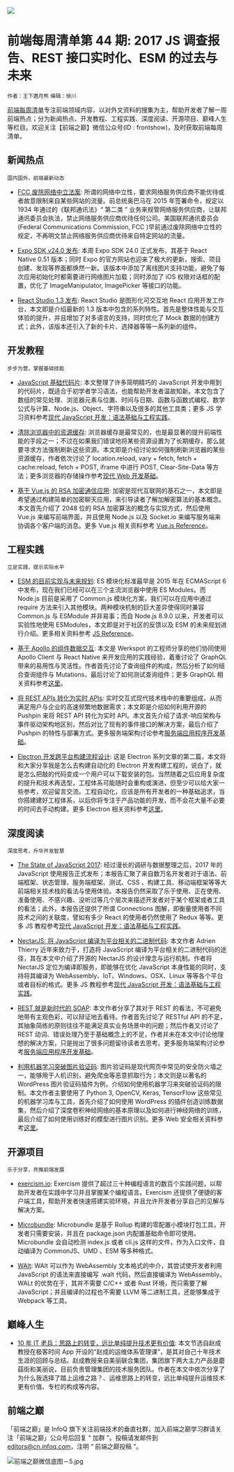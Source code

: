 ![](http://upload-images.jianshu.io/upload_images/1647496-d7ccf5bc025ce4ae.jpg?imageMogr2/auto-orient/strip%7CimageView2/2/w/1240)

# 前端每周清单第 44 期: 2017 JS 调查报告、REST 接口实时化、ESM 的过去与未来

`作者：王下邀月熊` `编辑：徐川`

[前端每周清单](http://www.infoq.com/cn/FE-Weekly)专注前端领域内容，以对外文资料的搜集为主，帮助开发者了解一周前端热点；分为新闻热点、开发教程、工程实践、深度阅读、开源项目、巅峰人生等栏目。欢迎关注【前端之巅】微信公众号(ID : frontshow)，及时获取前端每周清单。

## 新闻热点

`国内国外，前端最新动态`

- [FCC 废除网络中立法案](https://parg.co/UO2): 所谓的网络中立性，要求网络服务供应商不能优待或者故意限制来自某些网站的流量。前总统奥巴马在 2015 年签署命令，规定以 1934 年通过的《联邦通讯法》“ 第二类 ” 业务来规管网络服务供应商，让联邦通讯委员会执法，禁止网络服务供应商优待任何公司。美国联邦通讯委员会(Federal Communications Commission, FCC )早前通过废除网络中立性的规定，不再明文禁止网络服务供应商优待来自特定网站的流量。

- [Expo SDK v24.0 发布](https://parg.co/Us5): 本周 Expo SDK 24.0 正式发布，其基于 React Native 0.51 版本；同时 Expo 的官方网站也迎来了极大的更新，搜索、项目创建、发现等界面都焕然一新。该版本中添加了离线图片支持功能，避免了每次应用初始化时都需要进行网络图片加载；同时添加了 iOS 权限对话框的配置，优化了 ImageManipulator, ImagePicker 等接口的功能。

- [React Studio 1.3 发布](https://parg.co/Usm): React Studio 是图形化可交互地 React 应用开发工作台，本文即是介绍最新的 1.3 版本中包含的系列特性。首先是整体性能与交互体验的提升，并且增加了对多语言的支持，同时优化了 Mock 数据的创建方式；此外，该版本还引入了新的卡片、选择器等等一系列新的组件。

## 开发教程

`步步为营，掌握基础技能`

- [JavaScript 基础代码片](https://github.com/Chalarangelo/30-seconds-of-code): 本文整理了许多简明精巧的 JavaScript 开发中用到的代码片，既适合于初学者学习语法，也能帮助开发者温故知新。本文包含了数组的常见处理、浏览器元素与位置、时间与日期、函数与函数式编程、数学公式与计算、Node.js、Object、字符串以及很多的其他工具类；更多 JS 学习资料参考[现代 JavaScript 开发：语法基础与工程实践](https://parg.co/U5v)。

- [清除浏览器中的资源缓存](https://parg.co/UsZ): 浏览器缓存是最常见的，也是最显著的提升前端性能的手段之一；不过在如果我们错误地将某些资源设置为了长期缓存，那么就要寻求方法强制刷新这些资源。本文即是介绍讨论如何强制刷新浏览器的某些资源缓存，作者依次讨论了 location.reload, vary + fetch, fetch + cache:reload, fetch + POST, iframe 中进行 POST, Clear-Site-Data 等方法；更多浏览器的存储操作参考[现代 Web 开发基础](https://github.com/wx-chevalier/Web-Series)。

- [基于 Vue.js 的 RSA 加密通信应用](https://parg.co/Usb): 加密是现代互联网的基石之一，本文即是希望通过构建简单的加密聊天应用，来引导读者了解加解密算法的基本概念。本文首先介绍了 2048 位的 RSA 加密算法的概念与实现方式，然后使用 Vue.js 来编写前端界面，并且使用 Node.js 以及 Socket.io 来编写服务端来协调各个客户端的消息。更多 Vue.js 相关资料参考 [Vue.js Reference](https://parg.co/Usp)。

## 工程实践

`立足实践，提示实际水平`

- [ESM 的目前实现与未来规划](https://parg.co/Usl): ES 模块化标准最早是 2015 年在 ECMAScript 6 中发布，现在我们已经可以在三个主流浏览器中使用 ES Modules。而 Node.js 目前是采用了 Common.js 模块化方案，我们可以在应用中通过 require 方法来引入其他模块。两种模块机制的巨大差异使得同时兼容 Common.js 与 ESModule 并非易事；而自 Node.js 8.9.0 以来，开发者可以实验性地使用 ESModules，本文即是对于社区的反馈以及 ESM 的未来规划进行介绍。更多相关资料参考 [JS Reference](https://parg.co/UHE)。

- [基于 Apollo 的组件数据交互](https://parg.co/UsY): 本文是 Werkspot 的工程师分享的他们协同使用 Apollo Client 与 React Native 来开发应用的实践经验，着重讨论了 GraphQL 带来的易用性与灵活性。作者首先讨论了查询组件的构成，然后分析了如何结合查询组件与 Mutations，最后讨论了如何测试查询组件；更多 GraphQL 相关资料参考[这里](https://i.postimg.cc/50XLzC7C/image.png)。

- [将 REST APIs 转化为实时 APIs](https://parg.co/Usq): 实时交互式现代技术栈中的重要组成，从而满足用户与企业的高速频繁地数据需求；本文即是介绍如何利用开源的 Pushpin 来将 REST API 转化为实时 API。本文首先介绍了请求-响应架构与事件驱动架构地区别，然后对比了现有的事件接口的解决方案，最后介绍了 Pushpin 的特性与部署方式。更多服务端架构讨论参考[服务端应用程序开发基础](https://parg.co/UdT)。

- [Electron 开发跨平台构建流程设计](https://mp.weixin.qq.com/s/Yv1ss1X1K-QG9fEXGjZ_zw): 这是 Electron 系列文章的第二篇，本文将和大家分享我是怎么去构建自动化的 Electron 开发构建工程的，说白了，就是怎么把敲的代码变成一个用户可以下载安装的包。当然随着之后应用复杂度的提升和技术再选型，工程体系可能随时会重构或演进，但至少可以给大家一些参考，欢迎留言交流。工程自动化，应该是所有开发者的一种基础追求，当你搭建建好工程体系，以后你将专注于产品功能的开发，而不会花大量不必要的时间去手动构建。更多 Electron 相关资料参考[这里](https://i.postimg.cc/50XLzC7C/image.png)。

## 深度阅读

`深度思考，升华开发智慧`

- [The State of JavaScript 2017](https://stateofjs.com/2017/): 经过漫长的调研与数据整理之后，2017 年的 JavaScript 使用报告正式发布；本报告汇聚了来自数万名开发者对于语法、前端框架、状态管理、服务端框架、测试、CSS 、构建工具、移动端框架等等大前端相关技术栈的看法与使用体验。本报告仍然采取了乐于使用、正在使用、准备使用、不感兴趣、没听过等几个层次来描述开发者对于某个框架或者工具的看法；此外，本报告还提供了所谓 Connections 图解，即衡量使用者不同技术之间的关联度，譬如有多少 React 的使用者仍然使用了 Redux 等等。更多 JS 教程参考[现代 JavaScript 开发：语法基础与工程实践](https://parg.co/U5v)。

- [NectarJS: 将 JavaScript 编译为平台相关的二进制代码](https://parg.co/UOB): 本文作者 Adrien Thierry 近年来致力于，打造将 JavaScript 编译为平台相关的二进制代码的途径，其在本文中介绍了开源的 NectarJS 的设计理念与运行机制。作者将 NectarJS 定位为编译即服务，即能够在优化 JavaScript 本身性能的同时，支持将其编译为 WebAssembly、IoT、Windows、OSX、Linux 等等各个平台或者目标的格式。更多 JS 教程参考[现代 JavaScript 开发：语法基础与工程实践](https://parg.co/U5v)。

- [REST 就是新时代的 SOAP](https://parg.co/UsU): 本文作者分享了其对于 REST 的看法，不可避免地带有主观色彩，可以辩证地去看待。作者首先讨论了 RESTful API 的不足，其抽象简练的原则往往不能满足真实业务场景中的问题；然后作者又讨论了 REST 动词、错误处理乃至于基础概念上的不足，作者并未在本文中讨论他理想的解决方案，只是抛出了很多问题留待读者去思考。更多服务端架构讨论参考[服务端应用程序开发基础](https://parg.co/UdT)。

- [利用机器学习突破图片验证码](https://parg.co/UsP): 图片验证码是现代网页中常见的安全防火墙之一，能够用于人机识别，避免爬虫等恶意抓取行为；本文则是以著名的 WordPress 图片验证码插件为例，介绍如何使用机器学习来突破验证码的限制。本文作者主要使用了 Python 3, OpenCV, Keras, TensorFlow 这些常见的机器学习库与工具，首先介绍了如何使用 WordPress 的插件创造训练数据集，然后介绍了深度卷积神经网络的基本原理以及如何进行神经网络的训练，最后介绍了如何使用训练好的模型进行图片识别。更多 Web 安全相关资料参考[这里](https://parg.co/U6E)。

## 开源项目

`乐于分享，共推前端发展`

- [exercism.io](https://github.com/exercism/exercism.io): Exercism 提供了超过三十种编程语言的数百个实践问题，以帮助开发者在实践中学习并且掌握某个编程语言。Exercism 还提供了便捷的客户端工具，帮助开发者快速搭建实验环境，并且允许开发者分享自己的见解与解决方案。

- [Microbundle](https://github.com/developit/microbundle): Microbundle 是基于 Rollup 构建的零配置小模块打包工具，开发者只需要安装，并且在 package.json 内配置基础命令即可使用。Microbundle 会自动检测 index.js 或者 cli.js 这样的文件，作为入口文件，自动编译为 CommonJS、UMD 、ESM 等多种格式。

- [WAlt](https://github.com/ballercat/walt): WAlt 可以作为 WebAssembly 文本格式的中介，其尝试使开发者利用 JavaScript 的语法来直接编写 .walt 代码，然后直接编译为 WebAssembly。WALt 的优势在于，其并不需要 C/C++ 或者 Rust 环境，而只需要了解 JavaScript；并且编译的过程也不需要 LLVM 等二进制工具，还能够集成于 Webpack 等工具。

## 巅峰人生

- [10 年 IT 老兵：思路上的转变，远比单纯提升技术更有价值](https://parg.co/Us6): 本文节选自赵成教授在极客时间 App 开设的“赵成的运维体系管理课”，是其对自己十年技术生涯的回顾与总结。赵成教授来自美丽联合集团，集团旗下两大主力产品是蘑菇街和美丽说，目前负责管理集团的技术服务团队。作者在本文中依次分享了为什么我选择了踏上运维之路？、运维思路上的转变，远比单纯提升运维技术更有价值、专栏的构成等内容。

## 前端之巅

「前端之巅」是 InfoQ 旗下关注前端技术的垂直社群，加入前端之巅学习群请关注「前端之巅」公众号后回复 “ 加群 ”。投稿请发邮件到 editors@cn.infoq.com，注明 “ 前端之巅投稿 ”。

![前端之巅微信底图－5.jpg](http://upload-images.jianshu.io/upload_images/1647496-01712a993d2b23de.jpg?imageMogr2/auto-orient/strip%7CimageView2/2/w/1240)
